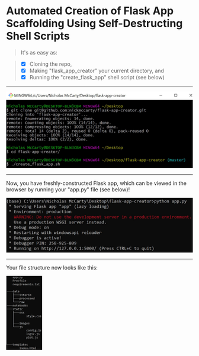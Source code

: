 # Automated Creation of Flask App Scaffolding Using Self-Destructing Shell Scripts

> It's as easy as:

> - [x] Cloning the repo,
> - [x] Making "flask_app_creator" your current directory, and
> - [x] Running the "create_flask_app" shell script (see below)

---

![](./images/bash_terminal.JPG)

---

Now, you have freshly-constructed Flask app, which can be viewed in the browser by running your "app.py" file (see below)!

![](./images/command_terminal.JPG)

---

Your file structure now looks like this:

<img src="./images/tree_view.JPG" alt="Your image title" height="200"/>
